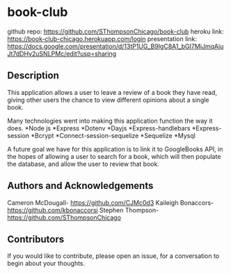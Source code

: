 # book-club

github repo: https://github.com/SThompsonChicago/book-club
heroku link: https://book-club-chicago.herokuapp.com/login
presentation link: https://docs.google.com/presentation/d/13tP1UG_B9lgC8A1_bGI7MiJmqAjuJt7dDHy2uSNLPMc/edit?usp=sharing

## Description
This application allows a user to leave a review of a book they have read, giving other users the chance to view different opinions about a single book.

Many technologies went into making this application function the way it does.
  *Node js
  *Express
  *Dotenv
  *Dayjs
  *Express-handlebars
  *Express-session
  *Bcrypt
  *Connect-session-sequelize
  *Sequelize
  *Mysql

A future goal we have for this application is to link it to GoogleBooks API, in the hopes of allowing a user to search for a book, which will then populate the database, and allow the user to review that book.

## Authors and Acknowledgements
Cameron McDougall- https://github.com/CJMc0d3
Kaileigh Bonaccors- https://github.com/kbonaccorsi
Stephen Thompson- https://github.com/SThompsonChicago

## Contributors
If you would like to contribute, please open an issue, for a conversation to begin about your thoughts.
